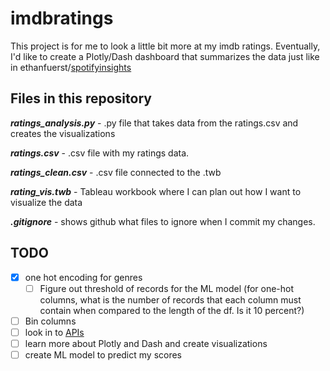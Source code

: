 # imdbratings

This project is for me to look a little bit more at my imdb ratings. Eventually, I'd like to create a Plotly/Dash dashboard that summarizes the data just like in ethanfuerst/[spotifyinsights](https://github.com/ethanfuerst/spotifyinsights)

## Files in this repository

__*ratings_analysis.py*__ - .py file that takes data from the ratings.csv and creates the visualizations

__*ratings.csv*__ - .csv file with my ratings data.

__*ratings_clean.csv*__ - .csv file connected to the .twb

__*rating_vis.twb*__ - Tableau workbook where I can plan out how I want to visualize the data

__*.gitignore*__ - shows github what files to ignore when I commit my changes.

## TODO

- [x] one hot encoding for genres
  - [ ] Figure out threshold of records for the ML model (for one-hot columns, what is the number of records that each column must contain when compared to the length of the df. Is it 10 percent?)
- [ ] Bin columns
- [ ] look in to [APIs](http://www.omdbapi.com/)
- [ ] learn more about Plotly and Dash and create visualizations
- [ ] create ML model to predict my scores
